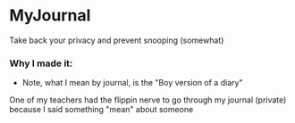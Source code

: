 # MyJournal
Take back your privacy and prevent snooping (somewhat)

### Why I made it:
* Note, what I mean by journal, is the "Boy version of a diary"

One of my teachers had the flippin nerve to go through my journal (private) because I said something "mean" about someone